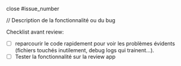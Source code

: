 close #issue_number

// Description de la fonctionnalité ou du bug

Checklist avant review:
- [ ] reparcourir le code rapidement pour voir les problèmes évidents (fichiers touchés inutilement, debug logs qui trainent…).
- [ ] Tester la fonctionnalité sur la review app
